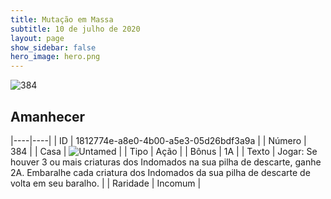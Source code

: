 ```yaml
---
title: Mutação em Massa
subtitle: 10 de julho de 2020
layout: page
show_sidebar: false
hero_image: hero.png
---
```


![384](https://cdn.keyforgegame.com/media/card_front/pt/479_384_6F5WGC56WV2C_pt.png)

## Amanhecer

|----|----|
| ID | 1812774e-a8e0-4b00-a5e3-05d26bdf3a9a |
| Número | 384 |
| Casa | ![Untamed](https://archonarcana.com/images/thumb/b/bd/Untamed.png/22px-Untamed.png "Indomados") |
| Tipo | Ação |
| Bônus | 1A |
| Texto | Jogar: Se houver 3 ou mais criaturas dos Indomados na sua pilha de descarte, ganhe 2A. Embaralhe cada criatura dos Indomados da sua pilha de descarte de volta em seu baralho. |
| Raridade | Incomum |
